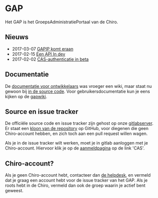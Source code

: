 # GAP

Het GAP is het GroepsAdministratiePortaal van de Chiro.

## Nieuws

* 2017-03-07 [GAPIP komt eraan](doc/GAPIP.md)
* 2017-02-15 [Een API In dev](doc/news/api.md)
* 2017-02-02 [CAS-authenticatie in beta](doc/news/cas.md)

## Documentatie

De [documentatie voor ontwikkelaars](doc/README.md) was vroeger een
wiki, maar staat nu gewoon bij [in de source code](doc/README.md).
Voor gebruikersdocumentatie kun je eens kijken op de
[gapwiki](https://gapwiki.chiro.be).

## Source en issue tracker

De officiële source code en issue tracker zijn gehost op onze
[gitlabserver](https://gitlab.chiro.be/gap/gap).  Er staat een [kloon van de repository](https://github.com/Chirojeugd-Vlaanderen/gap)
op GitHub, voor diegenen die geen Chiro-account hebben, en zich toch
aan een pull request willen wagen.

Als je in de issue tracker wilt werken, moet je in gitlab aanloggen
met je Chiro-account. Hiervoor klik je op de
[aanmeldpagina](https://gitlab.chiro.be/users/sign_in) op de link 'CAS'.

## Chiro-account?

Als je geen Chiro-account hebt, contacteer dan
[de helpdesk](https://chiro.be/eloket/feedback-gap), en vermeld dat
je graag een account hebt voor de issue tracker van het GAP. Als je
roots hebt in de Chiro, vermeld dan ook de groep waarin je actief
bent geweest.
